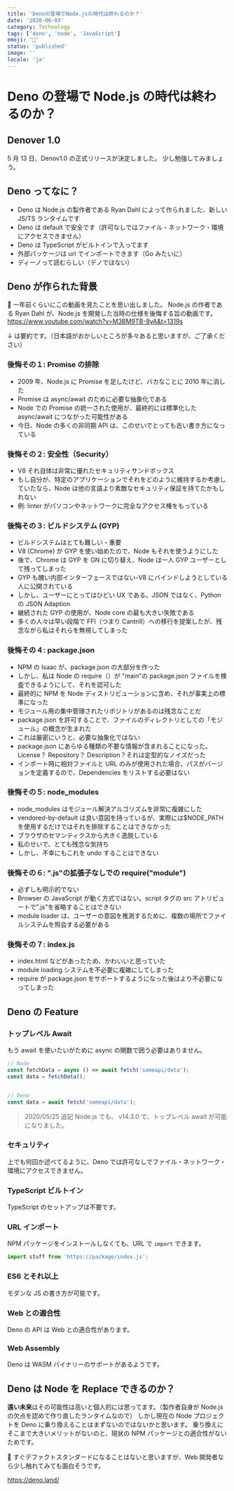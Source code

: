 ```yaml
---
title: 'Denoの登場でNode.jsの時代は終わるのか？'
date: '2020-06-03'
category: Technology
tags: ['deno', 'node', 'JavaScript']
emoji: '🦕'
status: 'published'
image: ''
locale: 'ja'
---
```


# Deno の登場で Node.js の時代は終わるのか？

## Denover 1.0

5 月 13 日、Denov1.0 の正式リリースが決定しました。
少し勉強してみましょう。

## Deno ってなに？

- Deno は Node.js の製作者である Ryan Dahl によって作られました、新しい JS/TS ランタイムです
- Deno は default で安全です（許可なしではファイル・ネットワーク・環境にアクセスできません）
- Deno は TypeScript がビルトインで入ってます
- 外部パッケージは url でインポートできます（Go みたいに）
- ディーノって読むらしい（デノではない）

## Deno が作られた背景

 一年前くらいにこの動画を見たことを思い出しました。
Node.js の作者である Ryan Dahl が、Node.js を開発した当時の仕様を後悔する旨の動画です。
https://www.youtube.com/watch?v=M3BM9TB-8yA&t=1319s

↓ は要約です。（日本語がおかしいところが多々あると思いますが、ご了承ください）

### 後悔その１: Promise の排除

- 2009 年、Node.js に Promise を足したけど、バカなことに 2010 年に消した
- Promise は async/await のために必要な抽象化である
- Node での Promise の統一された使用が、最終的には標準化した async/await につながった可能性がある
- 今日、Node の多くの非同期 API は、このせいでとっても古い書き方になっている

### 後悔その２: 安全性（Security）

- V8 それ自体は非常に優れたセキュリティサンドボックス
- もし自分が、特定のアプリケーションでそれをどのように維持するか考慮していたなら、Node は他の言語より素敵なセキュリティ保証を持てたかもしれない
- 例: linter がパソコンやネットワークに完全なアクセス権をもっている

### 後悔その３: ビルドシステム (GYP)

- ビルドシステムはとても難しい・重要
- V8 (Chrome) が GYP を使い始めたので、Node もそれを使うようにした
- 後で、Chrome は GYP を GN に切り替え、Node は一人 GYP ユーザーとして残ってしまった
- GYP も醜い内部インターフェースではない-V8 にバインドしようとしている人に公開されている
- しかし、ユーザーにとってはひどい UX である。JSON ではなく、Python の JSON Adaption
- 継続された GYP の使用が、Node core の最も大きい失敗である
- 多くの人々は早い段階で FFI（つまり Cantrill）への移行を提案したが、残念ながら私はそれらを無視してしまった

### 後悔その４: package.json

- NPM の Isaac が、package.json の大部分を作った
- しかし、私は Node の require（）が "main"の package.json ファイルを検査できるようにして、それを認可した
- 最終的に NPM を Node ディストリビューションに含め、それが事実上の標準になった
- モジュール用の集中管理されたリポジトリがあるのは残念なことだ
- package.json を許可することで、ファイルのディレクトリとしての「モジュール」の概念が生まれた
- これは厳密にいうと、必要な抽象化ではない
- package.json にあらゆる種類の不要な情報が含まれることになった。License？ Repository？ Description？それは定型的なノイズだった
- インポート時に相対ファイルと URL のみが使用された場合、パスがバージョンを定義するので、Dependencies をリストする必要はない

### 後悔その５: node_modules

- node_modules はモジュール解決アルゴリズムを非常に複雑にした
- vendored-by-default は良い意図を持っているが、実際には$NODE_PATH を使用するだけではそれを排除することはできなかった
- ブラウザのセマンティクスから大きく逸脱している
- 私のせいで、とても残念な気持ち
- しかし、不幸にもこれを undo することはできない

### 後悔その６: ".js"の拡張子なしでの require("module")

- 必ずしも明示的でない
- Browser の JavaScript が動く方式ではない。script タグの src アトリビュートで".js"を省略することはできない
- module loader は、ユーザーの意図を推測するために、複数の場所でファイルシステムを照会する必要がある

### 後悔その７: index.js

- index.html などがあったため、かわいいと思っていた
- module loading システムを不必要に複雑にしてしまった
- require が package.json をサポートするようになった後はより不必要になってしまった

## Deno の Feature

### トップレベル Await

もう await を使いたいがために async の関数で囲う必要はありません。

```index.js
// Node
const fetchData = async () => await fetch('someapi/data');
const data = fetchData();


// Deno
const data = await fetch('someapi/data');
```

> 2020/05/25 追記
> Node.js でも、 v14.3.0 で、トップレベル await が可能になりました。

### セキュリティ

上でも何回か述べてるように、Deno では許可なしでファイル・ネットワーク・環境にアクセスできません。

### TypeScript ビルトイン

TypeScript のセットアップは不要です。

### URL インポート

NPM パッケージをインストールしなくても、URL で `import` できます。

```index.js
import stuff from 'https://package/index.js';
```

### ES6 とそれ以上

モダンな JS の書き方が可能です。

### Web との適合性

Deno の API は Web との適合性があります。

### Web Assembly

Deno は WASM バイナリーのサポートがあるようです。

## Deno は Node を Replace できるのか？

**遠い未来**はその可能性は高いと個人的には思ってます。（製作者自身が Node.js の欠点を認めて作り直したランタイムなので）
しかし現在の Node プロジェクトを Deno に乗り換えることはまずないのではないかと思います。
乗り換えにそこまで大きいメリットがないのと、現状の NPM パッケージとの適合性がないためです。

 すぐデファクトスタンダードになることはないと思いますが、Web 開発者なら少し触れてみても面白そうです。

https://deno.land/
